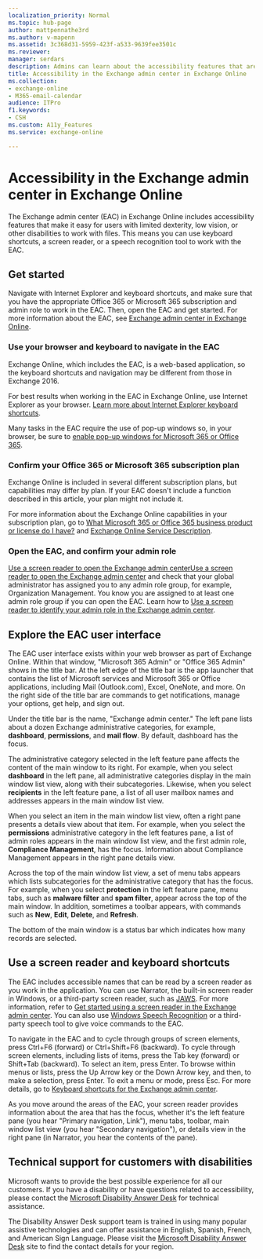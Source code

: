 ```yaml
---
localization_priority: Normal
ms.topic: hub-page
author: mattpennathe3rd
ms.author: v-mapenn
ms.assetid: 3c368d31-5959-423f-a533-9639fee3501c
ms.reviewer: 
manager: serdars
description: Admins can learn about the accessibility features that are available in the Exchange admin center (EAC) in Exchange Online.
title: Accessibility in the Exchange admin center in Exchange Online
ms.collection: 
- exchange-online
- M365-email-calendar
audience: ITPro
f1.keywords:
- CSH
ms.custom: A11y_Features
ms.service: exchange-online

---
```


# Accessibility in the Exchange admin center in Exchange Online

The Exchange admin center (EAC) in Exchange Online includes accessibility features that make it easy for users with limited dexterity, low vision, or other disabilities to work with files. This means you can use keyboard shortcuts, a screen reader, or a speech recognition tool to work with the EAC.

## Get started

Navigate with Internet Explorer and keyboard shortcuts, and make sure that you have the appropriate Office 365 or Microsoft 365 subscription and admin role to work in the EAC. Then, open the EAC and get started. For more information about the EAC, see [Exchange admin center in Exchange Online](../exchange-admin-center.md).

### Use your browser and keyboard to navigate in the EAC

Exchange Online, which includes the EAC, is a web-based application, so the keyboard shortcuts and navigation may be different from those in Exchange 2016.

For best results when working in the EAC in Exchange Online, use Internet Explorer as your browser. [Learn more about Internet Explorer keyboard shortcuts](https://support.microsoft.com/help/15363/).

Many tasks in the EAC require the use of pop-up windows so, in your browser, be sure to [enable pop-up windows for Microsoft 365 or Office 365](https://support.microsoft.com/help/17479).

### Confirm your Office 365 or Microsoft 365 subscription plan

Exchange Online is included in several different subscription plans, but capabilities may differ by plan. If your EAC doesn't include a function described in this article, your plan might not include it.

For more information about the Exchange Online capabilities in your subscription plan, go to [What Microsoft 365 or Office 365 business product or license do I have?](https://support.microsoft.com/office/f8ab5e25-bf3f-4a47-b264-174b1ee925fd) and [Exchange Online Service Description](https://docs.microsoft.com/office365/servicedescriptions/exchange-online-service-description/exchange-online-service-description).

### Open the EAC, and confirm your admin role

[Use a screen reader to open the Exchange admin center](use-screen-reader-to-open-exchange-admin-center.md)[Use a screen reader to open the Exchange admin center](use-screen-reader-to-open-exchange-admin-center.md) and check that your global administrator has assigned you to any admin role group, for example, Organization Management. You know you are assigned to at least one admin role group if you can open the EAC. Learn how to [Use a screen reader to identify your admin role in the Exchange admin center](use-screen-reader-to-identify-admin-role-in-exchange-admin-center.md).

## Explore the EAC user interface

The EAC user interface exists within your web browser as part of Exchange Online. Within that window, "Microsoft 365 Admin" or "Office 365 Admin" shows in the title bar. At the left edge of the title bar is the app launcher that contains the list of Microsoft services and Microsoft 365 or Office applications, including Mail (Outlook.com), Excel, OneNote, and more. On the right side of the title bar are commands to get notifications, manage your options, get help, and sign out.

Under the title bar is the name, "Exchange admin center." The left pane lists about a dozen Exchange administrative categories, for example, **dashboard**, **permissions**, and **mail flow**. By default, dashboard has the focus.

The administrative category selected in the left feature pane affects the content of the main window to its right. For example, when you select **dashboard** in the left pane, all administrative categories display in the main window list view, along with their subcategories. Likewise, when you select **recipients** in the left feature pane, a list of all user mailbox names and addresses appears in the main window list view.

When you select an item in the main window list view, often a right pane presents a details view about that item. For example, when you select the **permissions** administrative category in the left features pane, a list of admin roles appears in the main window list view, and the first admin role, **Compliance Management**, has the focus. Information about Compliance Management appears in the right pane details view.

Across the top of the main window list view, a set of menu tabs appears which lists subcategories for the administrative category that has the focus. For example, when you select **protection** in the left feature pane, menu tabs, such as **malware filter** and **spam filter**, appear across the top of the main window. In addition, sometimes a toolbar appears, with commands such as **New**, **Edit**, **Delete**, and **Refresh**.

The bottom of the main window is a status bar which indicates how many records are selected.

## Use a screen reader and keyboard shortcuts

The EAC includes accessible names that can be read by a screen reader as you work in the application. You can use Narrator, the built-in screen reader in Windows, or a third-party screen reader, such as [JAWS](https://go.microsoft.com/fwlink/p/?LinkId=787625). For more information, refer to [Get started using a screen reader in the Exchange admin center](get-started-using-screen-reader.md). You can also use [Windows Speech Recognition](https://support.microsoft.com/help/14213) or a third-party speech tool to give voice commands to the EAC.

To navigate in the EAC and to cycle through groups of screen elements, press Ctrl+F6 (forward) or Ctrl+Shift+F6 (backward). To cycle through screen elements, including lists of items, press the Tab key (forward) or Shift+Tab (backward). To select an item, press Enter. To browse within menus or lists, press the Up Arrow key or the Down Arrow key, and then, to make a selection, press Enter. To exit a menu or mode, press Esc. For more details, go to [Keyboard shortcuts for the Exchange admin center](keyboard-shortcuts-in-admin-center.md).

As you move around the areas of the EAC, your screen reader provides information about the area that has the focus, whether it's the left feature pane (you hear "Primary navigation, Link"), menu tabs, toolbar, main window list view (you hear "Secondary navigation"), or details view in the right pane (in Narrator, you hear the contents of the pane).

## Technical support for customers with disabilities

Microsoft wants to provide the best possible experience for all our customers. If you have a disability or have questions related to accessibility, please contact the [Microsoft Disability Answer Desk](https://go.microsoft.com/fwlink/p/?LinkID=518252) for technical assistance.

The Disability Answer Desk support team is trained in using many popular assistive technologies and can offer assistance in English, Spanish, French, and American Sign Language. Please visit the [Microsoft Disability Answer Desk](https://go.microsoft.com/fwlink/p/?LinkID=518252) site to find the contact details for your region.
